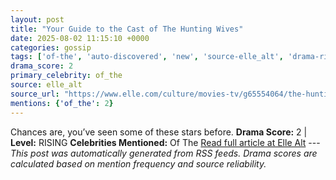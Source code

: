 ```yaml
---
layout: post
title: "Your Guide to the Cast of The Hunting Wives"
date: 2025-08-02 11:15:10 +0000
categories: gossip
tags: ['of-the', 'auto-discovered', 'new', 'source-elle_alt', 'drama-rising']
drama_score: 2
primary_celebrity: of_the
source: elle_alt
source_url: "https://www.elle.com/culture/movies-tv/g65554064/the-hunting-wives-cast-explained/"
mentions: {'of_the': 2}
---
```


Chances are, you’ve seen some of these stars before. **Drama Score:** 2 | **Level:** RISING **Celebrities Mentioned:** Of The [Read full article at Elle Alt](https://www.elle.com/culture/movies-tv/g65554064/the-hunting-wives-cast-explained/) --- *This post was automatically generated from RSS feeds. Drama scores are calculated based on mention frequency and source reliability.*